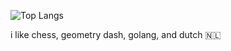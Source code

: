 
![Top Langs](https://github-readme-stats.vercel.app/api/top-langs/?username=capinol&layout=compact)

 i like chess, geometry dash, golang, and dutch 🇳🇱
